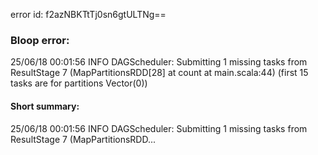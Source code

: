 error id: f2azNBKTtTj0sn6gtULTNg==
### Bloop error:

25/06/18 00:01:56 INFO DAGScheduler: Submitting 1 missing tasks from ResultStage 7 (MapPartitionsRDD[28] at count at main.scala:44) (first 15 tasks are for partitions Vector(0))
#### Short summary: 

25/06/18 00:01:56 INFO DAGScheduler: Submitting 1 missing tasks from ResultStage 7 (MapPartitionsRDD...